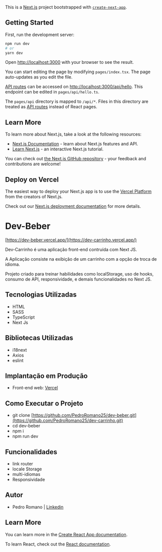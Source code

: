 This is a [Next.js](https://nextjs.org/) project bootstrapped with [`create-next-app`](https://github.com/vercel/next.js/tree/canary/packages/create-next-app).

## Getting Started

First, run the development server:

```bash
npm run dev
# or
yarn dev
```

Open [http://localhost:3000](http://localhost:3000) with your browser to see the result.

You can start editing the page by modifying `pages/index.tsx`. The page auto-updates as you edit the file.

[API routes](https://nextjs.org/docs/api-routes/introduction) can be accessed on [http://localhost:3000/api/hello](http://localhost:3000/api/hello). This endpoint can be edited in `pages/api/hello.ts`.

The `pages/api` directory is mapped to `/api/*`. Files in this directory are treated as [API routes](https://nextjs.org/docs/api-routes/introduction) instead of React pages.

## Learn More

To learn more about Next.js, take a look at the following resources:

- [Next.js Documentation](https://nextjs.org/docs) - learn about Next.js features and API.
- [Learn Next.js](https://nextjs.org/learn) - an interactive Next.js tutorial.

You can check out [the Next.js GitHub repository](https://github.com/vercel/next.js/) - your feedback and contributions are welcome!

## Deploy on Vercel

The easiest way to deploy your Next.js app is to use the [Vercel Platform](https://vercel.com/new?utm_medium=default-template&filter=next.js&utm_source=create-next-app&utm_campaign=create-next-app-readme) from the creators of Next.js.

Check out our [Next.js deployment documentation](https://nextjs.org/docs/deployment) for more details.



# Dev-Beber

[https://dev-beber.vercel.app/](https://dev-carrinho.vercel.app/)

Dev-Carrinho é uma aplicação front-end contruída com Next JS.

A Aplicação consiste na exibição de um carrinho com a opção de troca de idioma.

Projeto criado para treinar habilidades como localStorage, uso de hooks, consumo de API, responsividade, e demais funcionalidades no Next JS.

## Tecnologias Utilizadas

- HTML
- SASS
- TypeScript
- Next Js

## Bibliotecas Utilizadas

- i18next
- Axios
- eslint

## Implantação em Produção

- Front-end web: [Vercel](https://dev-carrinho.vercel.app/)

## Como Executar o Projeto

- git clone [https://github.com/PedroRomano25/dev-beber.git](https://github.com/PedroRomano25/dev-carrinho.git)
- cd dev-beber
- npm i 
- npm run dev

## Funcionalidades

- link router
- locale Storage
- multi-idiomas
- Responsividade

## Autor

- Pedro Romano | [Linkedin](https://www.linkedin.com/in/pedropauloromano/)


## Learn More

You can learn more in the [Create React App documentation](https://facebook.github.io/create-react-app/docs/getting-started).

To learn React, check out the [React documentation](https://reactjs.org/).

